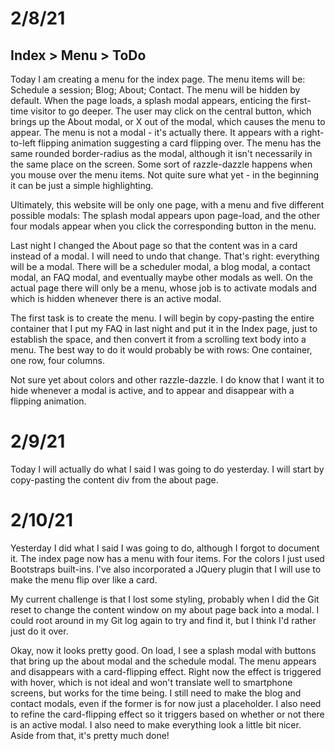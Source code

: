 # 2/8/21

## Index > Menu > ToDo

Today I am creating a menu for the index page. The menu items will be: Schedule a session; Blog; About; Contact. The menu will be hidden by default. When the page loads, a splash modal appears, enticing the first-time visitor to go deeper. The user may click on the central button, which brings up the About modal, or X out of the modal, which causes the menu to appear. The menu is not a modal - it's actually there. It appears with a right-to-left flipping animation suggesting a card flipping over. The menu has the same rounded border-radius as the modal, although it isn't necessarily in the same place on the screen. Some sort of razzle-dazzle happens when you mouse over the menu items. Not quite sure what yet - in the beginning it can be just a simple highlighting.

Ultimately, this website will be only one page, with a menu and five different possible modals: The splash modal appears upon page-load, and the other four modals appear when you click the corresponding button in the menu. 

Last night I changed the About page so that the content was in a card instead of a modal. I will need to undo that change. That's right: everything will be a modal. There will be a scheduler modal, a blog modal, a contact modal, an FAQ modal, and eventually maybe other modals as well. On the actual page there will only be a menu, whose job is to activate modals and which is hidden whenever there is an active modal.

The first task is to create the menu. I will begin by copy-pasting the entire container that I put my FAQ in last night and put it in the Index page, just to establish the space, and then convert it from a scrolling text body into a menu. The best way to do it would probably be with rows: One container, one row, four columns.

Not sure yet about colors and other razzle-dazzle. I do know that I want it to hide whenever a modal is active, and to appear and disappear with a flipping animation.

# 2/9/21

Today I will actually do what I said I was going to do yesterday. I will start by copy-pasting the content div from the about page.

# 2/10/21

Yesterday I did what I said I was going to do, although I forgot to document it. The index page now has a menu with four items. For the colors I just used Bootstraps built-ins. I've also incorporated a JQuery plugin that I will use to make the menu flip over like a card.

My current challenge is that I lost some styling, probably when I did the Git reset to change the content window on my about page back into a modal. I could root around in my Git log again to try and find it, but I think I'd rather just do it over.

Okay, now it looks pretty good. On load, I see a splash modal with buttons that bring up the about modal and the schedule modal. The menu appears and disappears with a card-flipping effect. Right now the effect is triggered with hover, which is not ideal and won't translate well to smartphone screens, but works for the time being. I still need to make the blog and contact modals, even if the former is for now just a placeholder. I also need to refine the card-flipping effect so it triggers based on whether or not there is an active modal. I also need to make everything look a little bit nicer. Aside from that, it's pretty much done!